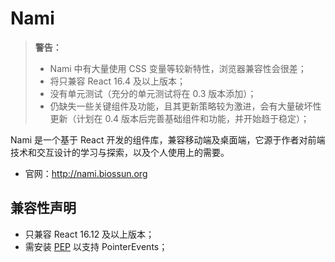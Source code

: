 # Nami

> **警告：**
>
> -   Nami 中有大量使用 CSS 变量等较新特性，浏览器兼容性会很差；
> -   将只兼容 React 16.4 及以上版本；
> -   没有单元测试（充分的单元测试将在 0.3 版本添加）；
> -   仍缺失一些关键组件及功能，且其更新策略较为激进，会有大量破坏性更新（计划在 0.4 版本后完善基础组件和功能，并开始趋于稳定）；

Nami 是一个基于 React 开发的组件库，兼容移动端及桌面端，它源于作者对前端技术和交互设计的学习与探索，以及个人使用上的需要。

-   官网：http://nami.biossun.org

## 兼容性声明

-   只兼容 React 16.12 及以上版本；
-   需安装 [PEP](https://github.com/jquery/PEP) 以支持 PointerEvents；
